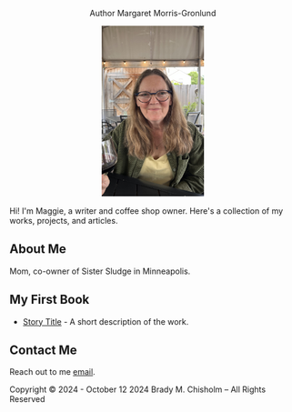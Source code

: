 <p align="center">
Author Margaret Morris-Gronlund
</p>

<p align="center">
  <a href="(https://github.com/bchisholm08/mmgWrites.github.io/blob/main/)">
    <img src="images/mmgHeadShot.jpg" alt="mmgHeadshot" width="180" height="300">
  </a>
</p>

Hi! I'm Maggie, a writer and coffee shop owner. Here's a collection of my works, projects, and articles. 

## About Me
Mom, co-owner of Sister Sludge in Minneapolis. 

## My First Book
- [Story Title](link-to-story) - A short description of the work.

## Contact Me
Reach out to me [email](mailto:your-email@example.com).










Copyright © 2024 - October 12 2024 Brady M. Chisholm – All Rights Reserved
